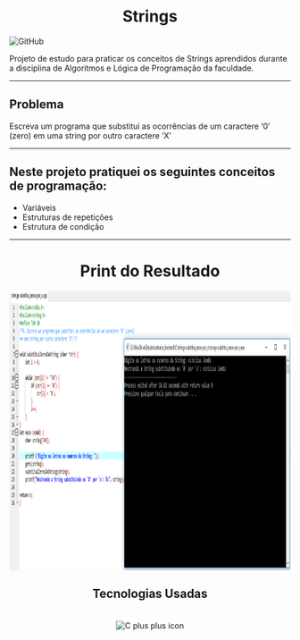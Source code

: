<h1 align="center">Strings</h1>

![GitHub](https://img.shields.io/github/license/viniciuslemos93/estudos_backend)

Projeto de estudo para praticar os conceitos de Strings aprendidos durante a disciplina de Algoritmos e Lógica de Programação da faculdade.

<hr>

<h2>Problema</h1>
Escreva um programa que substitui as ocorrências de um caractere ‘0’ (zero)
em uma string por outro caractere ‘X’
<hr>

<h2> Neste projeto pratiquei os seguintes conceitos de programação: </h2>

- Variáveis
- Estruturas de repetições
- Estrutura de condição

<hr>

<h1 align="center">Print do Resultado</h1>
<div align="center">
<img align="center" alt="print do funcionamento do sistema" height="500" width="800" src="print-resultado.PNG">
</div>
<h2 align="center">Tecnologias Usadas</h2>

<div align="center">
     <div style="display: inline_block margin-left:auto margin-rigth:auto"><br>
        <img align="center" alt="C plus plus icon" height="50" width="50" src="https://cdn.jsdelivr.net/gh/devicons/devicon/icons/cplusplus/cplusplus-line.svg">
    </div>
</div>
